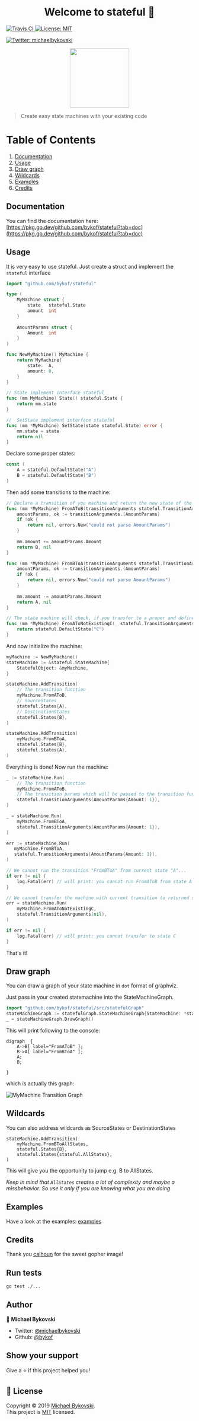 <h1 align="center">Welcome to stateful 👋</h1>
<p>
  <a href="https://travis-ci.org/bykof/stateful">
    <img alt="Travis CI" src="https://travis-ci.org/bykof/stateful.svg?branch=master" target="_blank" />
  </a>
  <a href="https://opensource.org/licenses/MIT">
    <img alt="License: MIT" src="https://img.shields.io/badge/License-MIT-yellow.svg" target="_blank" />
  </a>
</p>
<p>
  <a href="https://twitter.com/michaelbykovski">
    <img alt="Twitter: michaelbykovski" src="https://img.shields.io/twitter/follow/michaelbykovski.svg?style=social" target="_blank" />
  </a>
</p>

<p align="center">
  <img align="center" width="160px" src="https://github.com/bykof/stateful/raw/master/docs/resources/gopher.png">
</p>


> Create easy state machines with your existing code

# Table of Contents
1. [Documentation](#documentation)
2. [Usage](#usage)
3. [Draw graph](#draw-graph)
4. [Wildcards](#wildcards)
5. [Examples](#examples)
6. [Credits](#credits)

## Documentation

You can find the documentation here: [https://pkg.go.dev/github.com/bykof/stateful?tab=doc](https://pkg.go.dev/github.com/bykof/stateful?tab=doc)

## Usage 

It is very easy to use stateful.
Just create a struct and implement the `stateful` interface
```go
import "github.com/bykof/stateful"

type (
    MyMachine struct {
        state   stateful.State
        amount  int
    }
	
    AmountParams struct {
        Amount  int
    }
)

func NewMyMachine() MyMachine {
    return MyMachine{
        state:  A,
        amount: 0,
    }
}

// State implement interface stateful 
func (mm MyMachine) State() stateful.State {
    return mm.state
}

//  SetState implement interface stateful
func (mm *MyMachine) SetState(state stateful.State) error {
    mm.state = state
    return nil
}
```

Declare some proper states:
```go
const (
    A = stateful.DefaultState("A")
    B = stateful.DefaultState("B")
)
```

Then add some transitions to the machine:
```go
// Declare a transition of you machine and return the new state of the machine. 
func (mm *MyMachine) FromAToB(transitionArguments stateful.TransitionArguments) (stateful.State, error) {
    amountParams, ok := transitionArguments.(AmountParams)
    if !ok {
        return nil, errors.New("could not parse AmountParams")
    }
	
    mm.amount += amountParams.Amount
    return B, nil
} 

func (mm *MyMachine) FromBToA(transitionArguments stateful.TransitionArguments) (stateful.State, error) {
    amountParams, ok := transitionArguments.(AmountParams)
    if !ok {
        return nil, errors.New("could not parse AmountParams")
    }
	
    mm.amount -= amountParams.Amount
    return A, nil
}

// The state machine will check, if you transfer to a proper and defined state in the machine. See below. 
func (mm *MyMachine) FromAToNotExistingC(_ stateful.TransitionArguments) (stateful.State, error) {
	return stateful.DefaultState("C")
}
```

And now initialize the machine:
```go
myMachine := NewMyMachine()
stateMachine := &stateful.StateMachine{
    StatefulObject: &myMachine,
}

stateMachine.AddTransition(
    // The transition function 
    myMachine.FromAToB,
    // SourceStates
    stateful.States{A},
    // DestinationStates
    stateful.States{B},
)

stateMachine.AddTransition(
    myMachine.FromBToA,
    stateful.States{B},
    stateful.States{A},
)
```

Everything is done! Now run the machine:
```go
_ := stateMachine.Run(
    // The transition function
    myMachine.FromAToB, 
    // The transition params which will be passed to the transition function
    stateful.TransitionArguments(AmountParams{Amount: 1}),
)

_ = stateMachine.Run(
    myMachine.FromBToA, 
    stateful.TransitionArguments(AmountParams{Amount: 1}),
)

err := stateMachine.Run(
   myMachine.FromBToA, 
   stateful.TransitionArguments(AmountParams{Amount: 1}),
)

// We cannot run the transition "FromBToA" from current state "A"... 
if err != nil {
    log.Fatal(err) // will print: you cannot run FromAToB from state A
}

// We cannot transfer the machine with current transition to returned state "C"
err = stateMachine.Run(
    myMachine.FromAToNotExistingC, 
    stateful.TransitionArguments(nil),
)

if err != nil {
    log.Fatal(err) // will print: you cannot transfer to state C 
}
```

That's it!

## Draw graph

You can draw a graph of your state machine in `dot` format of graphviz.

Just pass in your created statemachine into the StateMachineGraph.

```go
import "github.com/bykof/stateful/src/statefulGraph"
stateMachineGraph := statefulGraph.StateMachineGraph{StateMachine: *stateMachine}
_ = stateMachineGraph.DrawGraph()
```

This will print following to the console:
```
digraph  {
	A->B[ label="FromAToB" ];
	B->A[ label="FromBToA" ];
	A;
	B;
	
}
```

which is actually this graph:

![MyMachine Transition Graph](https://github.com/bykof/stateful/raw/master/docs/resources/myMachine.png)

## Wildcards

You can also address wildcards as SourceStates or DestinationStates

```
stateMachine.AddTransition(
    myMachine.FromBToAllStates,
    stateful.States{B},
    stateful.States{stateful.AllStates},
)
```

This will give you the opportunity to jump e.g. B to AllStates.

*Keep in mind that `AllStates` creates a lot of complexity and maybe a missbehavior. 
So use it only if you are knowing what you are doing*
 
## Examples

Have a look at the examples: [examples](https://github.com/bykof/stateful/tree/master/examples) 


## Credits

Thank you [calhoun](https://www.calhoun.io/) for the sweet gopher image! 

## Run tests

```sh
go test ./...
```

## Author

👤 **Michael Bykovski**

* Twitter: [@michaelbykovski](https://twitter.com/michaelbykovski)
* Github: [@bykof](https://github.com/bykof)

## Show your support

Give a ⭐️ if this project helped you!

## 📝 License

Copyright © 2019 [Michael Bykovski](https://github.com/bykof).<br />
This project is [MIT](https://opensource.org/licenses/MIT) licensed.